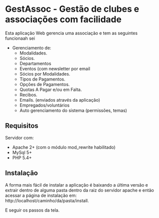 # GestAssoc - Gestão de clubes e associações com facilidade

Esta aplicação Web gerencia uma associação e tem as seguintes funcionaah sei
 * Gerenciamento de:
    * Modalidades.
    * Sócios.
    * Departamentos
    * Eventos (com newsletter por email
    * Sócios por Modalidades.
    * Tipos de Pagamentos.
    * Opções de Pagamentos.
    * Quotas A Pagar e/ou em Falta.
    * Recibos.
    * Emails. (enviados através da aplicação)
    * Empregados/voluntários
    * Auto gerenciamento do sistema (permissões, temas)


## Requisitos

Servidor com:
 * Apache 2+ (com o módulo mod_rewrite habilitado)
 * MySql 5+
 * PHP 5.4+


## Instalação

A forma mais fácil de instalar a aplicação é baixando a última versão e extrair dentro de alguma pasta dentro da raiz do servidor apache 
 e então acessar a página de instalação em: http://localhost/caminho/da/pasta/install.

E seguir os passos da tela.




